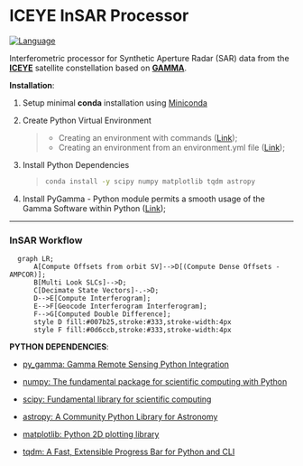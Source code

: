 # ICEYE InSAR Processor

[![Language][]][1]

Interferometric processor for Synthetic Aperture Radar (SAR) data from the **[ICEYE][]**
satellite constellation based on **[GAMMA][]**.

**Installation**:

1. Setup minimal **conda** installation using [Miniconda][]

2. Create Python Virtual Environment

    > -   Creating an environment with commands ([Link][]);
    > -   Creating an environment from an environment.yml file
    >     ([Link][2]);

3. Install Python Dependencies

    > ``` bash
    > conda install -y scipy numpy matplotlib tqdm astropy
    > ```

4. Install PyGamma - Python module permits a smooth usage of the Gamma
    Software within Python ([Link][3]);

---
### InSAR Workflow
```mermaid
  graph LR;
      A[Compute Offsets from orbit SV]-->D[(Compute Dense Offsets - AMPCOR)];
      B[Multi Look SLCs]-->D;
      C[Decimate State Vectors]-.->D;
      D-->E[Compute Interferogram];
      E-->F[Geocode Interferogram Interferogram];
      F-->G[Computed Double Difference];
      style D fill:#007b25,stroke:#333,stroke-width:4px
      style F fill:#0d6ccb,stroke:#333,stroke-width:4px

```

**PYTHON DEPENDENCIES**:  
- [py_gamma: Gamma Remote Sensing Python Integration][]
- [numpy: The fundamental package for scientific computing with Python][]
- [scipy: Fundamental library for scientific computing][]
- [astropy: A Community Python Library for Astronomy][]
- [matplotlib: Python 2D plotting library][]
- [tqdm: A Fast, Extensible Progress Bar for Python and CLI][]


  [Language]: https://img.shields.io/badge/python%20-3.7%2B-brightgreen
  [1]: ..%20image::%20https://www.python.org/
  [ICEYE]: ..%20image::%20https://www.iceye.com/
  [GAMMA]: ..%20image::%20https://www.gammasoftware.com/
  [Miniconda]: https://docs.conda.io/en/latest/miniconda.html
  [Link]: https://docs.conda.io/projects/conda/en/latest/user-guide/tasks/manage-environments.html#creating-an-environment-with-commands
  [2]: https://docs.conda.io/projects/conda/en/latest/user-guide/tasks/manage-environments.html#creating-an-environment-from-an-environment-yml-file
  [3]: https://gamma-rs.ch/uploads/media/upgrades_info_20210701.pdf
  [numpy: The fundamental package for scientific computing with Python]: https://numpy.org
  [py_gamma: Gamma Remote Sensing Python Integration]: http://www.gammasoftware.com/
  [numpy: The fundamental package for scientific computing with Python]: https://numpy.org/
  [scipy: Fundamental library for scientific computing]: https://scipy.org/
  [matplotlib: Python 2D plotting library]: https://matplotlib.org/
  [astropy: A Community Python Library for Astronomy]: https://www.astropy.org/
  [tqdm: A Fast, Extensible Progress Bar for Python and CLI]: https://github.com/tqdm/tqdm

